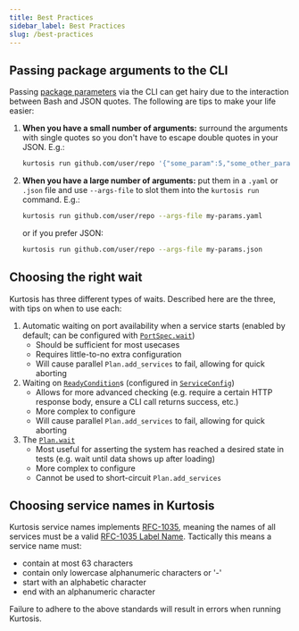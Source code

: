 ```yaml
---
title: Best Practices
sidebar_label: Best Practices
slug: /best-practices
---
```


Passing package arguments to the CLI
-------------------------------
Passing [package parameters][package-parameterization] via the CLI can get hairy due to the interaction between Bash and JSON quotes. The following are tips to make your life easier:

1. **When you have a small number of arguments:** surround the arguments with single quotes so you don't have to escape double quotes in your JSON. E.g.:
   ```bash
   kurtosis run github.com/user/repo '{"some_param":5,"some_other_param":"My value"}'
   ```
1. **When you have a large number of arguments:** put them in a `.yaml` or `.json` file and use `--args-file` to slot them into the `kurtosis run` command. E.g.:
   ```bash
   kurtosis run github.com/user/repo --args-file my-params.yaml
   ```
   or if you prefer JSON:
   ```bash
   kurtosis run github.com/user/repo --args-file my-params.json
   ```
Choosing the right wait
-----------------------
Kurtosis has three different types of waits. Described here are the three, with tips on when to use each:

1. Automatic waiting on port availability when a service starts (enabled by default; can be configured with [`PortSpec.wait`][port-spec-starlark-reference])
    - Should be sufficient for most usecases
    - Requires little-to-no extra configuration
    - Will cause parallel `Plan.add_services` to fail, allowing for quick aborting
1. Waiting on [`ReadyCondition`][ready-condition-starlark-reference]s (configured in [`ServiceConfig`][service-config-starlark-reference])
    - Allows for more advanced checking (e.g. require a certain HTTP response body, ensure a CLI call returns success, etc.)
    - More complex to configure
    - Will cause parallel `Plan.add_services` to fail, allowing for quick aborting
1. The [`Plan.wait`][plan-wait-starlark-reference]
    - Most useful for asserting the system has reached a desired state in tests (e.g. wait until data shows up after loading)
    - More complex to configure
    - Cannot be used to short-circuit `Plan.add_services`

Choosing service names in Kurtosis
----------------------------------
Kurtosis service names implements [RFC-1035](https://datatracker.ietf.org/doc/html/rfc1035), meaning the names of all services must be a valid [RFC-1035 Label Name](https://kubernetes.io/docs/advanced-concepts/overview/working-with-objects/names/#rfc-1035-label-names). Tactically this means a service name must:

- contain at most 63 characters
- contain only lowercase alphanumeric characters or '-'
- start with an alphabetic character
- end with an alphanumeric character

Failure to adhere to the above standards will result in errors when running Kurtosis.



<!---------------------------------------- ONLY LINKS BELOW HERE!!! ----------------------------------->
[package-parameterization]: ./advanced-concepts/packages.md#parameterization

[service-config-starlark-reference]: ./api-reference/starlark-reference/service-config.md
[port-spec-starlark-reference]: ./api-reference/starlark-reference/port-spec.md
[ready-condition-starlark-reference]: ./api-reference/starlark-reference/ready-condition.md
[plan-wait-starlark-reference]: ./api-reference/starlark-reference/plan.md#wait
